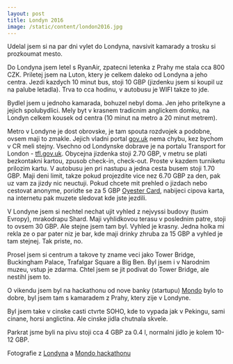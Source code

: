```yaml
---
layout: post
title: Londyn 2016
image: /static/content/london2016.jpg
---
```


Udelal jsem si na par dni vylet do Londyna, navsivit kamarady a trosku si prozkoumat mesto.

Do Londyna jsem letel s RyanAir, zpatecni letenka z Prahy me stala cca 800 CZK. Priletej jsem na Luton, ktery je celkem daleko od Londyna a jeho centra. Jezdi kazdych 10 minut bus, stoji 10 GBP (jizdenku jsem si koupil uz na palube letadla). Trva to cca hodinu, v autobusu je WIFI takze to jde.

Bydlel jsem u jednoho kamarada, bohuzel nebyl doma. Jen jeho pritelkyne a jejich spolubydlici. Mely byt v krasnem tradicnim anglickem domku, na Londyn celkem kousek od centra (10 minut na metro a 20 minut metrem).

Metro v Londyne je dost obrovske, je tam spouta rozdvojek a podobne, ovsem maji to zmakle. Jejich vladni portal [gov.uk](https://gov.uk) nema chybu, kez bychom v CR meli stejny. Vsechno od Londynske dobrave je na portalu Transport for London - [tfl.gov.uk](https://tfl.gov.uk). Obycejna jizdenka stoji 2.70 GBP, v metru se plati bezkontakni kartou, zpusob check-in, check-out. Proste v kazdem turniketu prilozim kartu. V autobusu jen pri nastupu a jedna cesta busem stoji 1.70 GBP. Maji deni limit, takze pokud projezdite vice nez 6.70 GBP za den, pak uz vam za jizdy nic neuctuji. Pokud chcete mit prehled o jizdach nebo cestovat anonyme, poridte se za 5 GBP [Oyester Card](https://oyester.gov.uk), nabijeci cipova karta, na internetu pak muzete sledovat kde jste jezdili.

V Londyne jsem si nechtel nechat ujit vyhled z nejvyssi budovy (tusim Evropy), mrakodrapu Shard. Maji vyhlidkovou terasu v poslednim patre, stoji to ovsem 30 GBP. Ale stejne jsem tam byl. Vyhled je krasny. Jedna holka mi rekla ze o par pater niz je bar, kde maji drinky zhruba za 15 GBP a vyhled je tam stejnej. Tak priste, no.

Prosel jsem si centrum a takove ty zname veci jako Tower Bridge, Buckingham Palace, Trafalgar Square a Big Ben. Byl jsem i v Narodnim muzeu, vstup je zdarma. Chtel jsem se jit podivat do Tower Bridge, ale nestihl jsem to.

O vikendu jsem byl na hackathonu od nove banky (startupu) [Mondo](https://getmondo.co.uk) bylo to dobre, byl jsem tam s kamaradem z Prahy, ktery zije v Londyne.

Byl jsem take v cinske casti ctvrte SOHO, kde to vypada jak v Pekingu, sami cinane, horsi anglictina. Ale cinske jidla chutnala skvele.

Parkrat jsme byli na pivu stoji cca 4 GBP za 0.4 l, normalni jidlo je kolem 10-12 GBP.

Fotografie z [Londyna](https://www.flickr.com/photos/ondrejsika/sets/72157663756298376) a [Mondo hackathonu](https://www.flickr.com/photos/ondrejsika/sets/72157663327375680)
